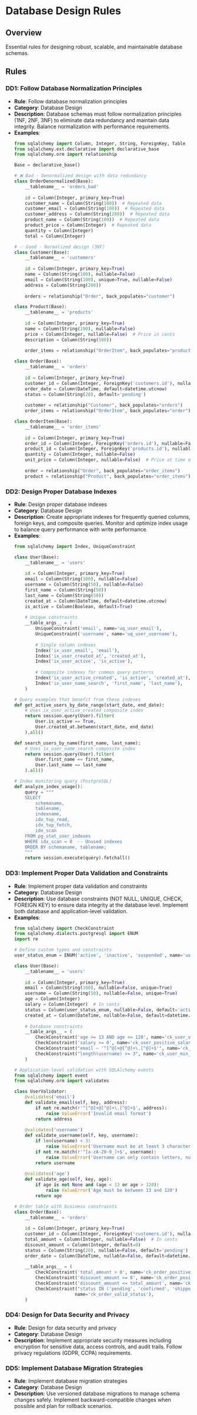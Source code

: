 # Database Design Rules

## Overview
Essential rules for designing robust, scalable, and maintainable database schemas.

## Rules

### DD1: Follow Database Normalization Principles
- **Rule**: Follow database normalization principles
- **Category**: Database Design
- **Description**: Database schemas must follow normalization principles (1NF, 2NF, 3NF) to eliminate data redundancy and maintain data integrity. Balance normalization with performance requirements.
- **Examples**:
  ```python
  from sqlalchemy import Column, Integer, String, ForeignKey, Table
  from sqlalchemy.ext.declarative import declarative_base
  from sqlalchemy.orm import relationship
  
  Base = declarative_base()
  
  # ❌ Bad - Denormalized design with data redundancy
  class OrderDenormalized(Base):
      __tablename__ = 'orders_bad'
      
      id = Column(Integer, primary_key=True)
      customer_name = Column(String(100))  # Repeated data
      customer_email = Column(String(100))  # Repeated data
      customer_address = Column(String(200))  # Repeated data
      product_name = Column(String(100))  # Repeated data
      product_price = Column(Integer)  # Repeated data
      quantity = Column(Integer)
      total = Column(Integer)
  
  # ✅ Good - Normalized design (3NF)
  class Customer(Base):
      __tablename__ = 'customers'
      
      id = Column(Integer, primary_key=True)
      name = Column(String(100), nullable=False)
      email = Column(String(100), unique=True, nullable=False)
      address = Column(String(200))
      
      orders = relationship("Order", back_populates="customer")
  
  class Product(Base):
      __tablename__ = 'products'
      
      id = Column(Integer, primary_key=True)
      name = Column(String(100), nullable=False)
      price = Column(Integer, nullable=False)  # Price in cents
      description = Column(String(500))
      
      order_items = relationship("OrderItem", back_populates="product")
  
  class Order(Base):
      __tablename__ = 'orders'
      
      id = Column(Integer, primary_key=True)
      customer_id = Column(Integer, ForeignKey('customers.id'), nullable=False)
      order_date = Column(DateTime, default=datetime.utcnow)
      status = Column(String(20), default='pending')
      
      customer = relationship("Customer", back_populates="orders")
      order_items = relationship("OrderItem", back_populates="order")
  
  class OrderItem(Base):
      __tablename__ = 'order_items'
      
      id = Column(Integer, primary_key=True)
      order_id = Column(Integer, ForeignKey('orders.id'), nullable=False)
      product_id = Column(Integer, ForeignKey('products.id'), nullable=False)
      quantity = Column(Integer, nullable=False)
      unit_price = Column(Integer, nullable=False)  # Price at time of order
      
      order = relationship("Order", back_populates="order_items")
      product = relationship("Product", back_populates="order_items")
  ```

### DD2: Design Proper Database Indexes
- **Rule**: Design proper database indexes
- **Category**: Database Design
- **Description**: Create appropriate indexes for frequently queried columns, foreign keys, and composite queries. Monitor and optimize index usage to balance query performance with write performance.
- **Examples**:
  ```python
  from sqlalchemy import Index, UniqueConstraint
  
  class User(Base):
      __tablename__ = 'users'
      
      id = Column(Integer, primary_key=True)
      email = Column(String(100), nullable=False)
      username = Column(String(50), nullable=False)
      first_name = Column(String(50))
      last_name = Column(String(50))
      created_at = Column(DateTime, default=datetime.utcnow)
      is_active = Column(Boolean, default=True)
      
      # Unique constraints
      __table_args__ = (
          UniqueConstraint('email', name='uq_user_email'),
          UniqueConstraint('username', name='uq_user_username'),
          
          # Single column indexes
          Index('ix_user_email', 'email'),
          Index('ix_user_created_at', 'created_at'),
          Index('ix_user_active', 'is_active'),
          
          # Composite indexes for common query patterns
          Index('ix_user_active_created', 'is_active', 'created_at'),
          Index('ix_user_name_search', 'first_name', 'last_name'),
      )
  
  # Query examples that benefit from these indexes
  def get_active_users_by_date_range(start_date, end_date):
      # Uses ix_user_active_created composite index
      return session.query(User).filter(
          User.is_active == True,
          User.created_at.between(start_date, end_date)
      ).all()
  
  def search_users_by_name(first_name, last_name):
      # Uses ix_user_name_search composite index
      return session.query(User).filter(
          User.first_name == first_name,
          User.last_name == last_name
      ).all()
  
  # Index monitoring query (PostgreSQL)
  def analyze_index_usage():
      query = """
      SELECT 
          schemaname,
          tablename,
          indexname,
          idx_tup_read,
          idx_tup_fetch,
          idx_scan
      FROM pg_stat_user_indexes
      WHERE idx_scan = 0  -- Unused indexes
      ORDER BY schemaname, tablename;
      """
      return session.execute(query).fetchall()
  ```

### DD3: Implement Proper Data Validation and Constraints
- **Rule**: Implement proper data validation and constraints
- **Category**: Database Design
- **Description**: Use database constraints (NOT NULL, UNIQUE, CHECK, FOREIGN KEY) to ensure data integrity at the database level. Implement both database and application-level validation.
- **Examples**:
  ```python
  from sqlalchemy import CheckConstraint
  from sqlalchemy.dialects.postgresql import ENUM
  import re
  
  # Define custom types and constraints
  user_status_enum = ENUM('active', 'inactive', 'suspended', name='user_status')
  
  class User(Base):
      __tablename__ = 'users'
      
      id = Column(Integer, primary_key=True)
      email = Column(String(100), nullable=False, unique=True)
      username = Column(String(50), nullable=False, unique=True)
      age = Column(Integer)
      salary = Column(Integer)  # In cents
      status = Column(user_status_enum, nullable=False, default='active')
      created_at = Column(DateTime, nullable=False, default=datetime.utcnow)
      
      # Database constraints
      __table_args__ = (
          CheckConstraint('age >= 13 AND age <= 120', name='ck_user_valid_age'),
          CheckConstraint('salary >= 0', name='ck_user_positive_salary'),
          CheckConstraint("email ~ '^[^@]+@[^@]+\.[^@]+$'", name='ck_user_valid_email'),
          CheckConstraint("length(username) >= 3", name='ck_user_min_username_length'),
      )
  
  # Application-level validation with SQLAlchemy events
  from sqlalchemy import event
  from sqlalchemy.orm import validates
  
  class UserValidator:
      @validates('email')
      def validate_email(self, key, address):
          if not re.match(r'^[^@]+@[^@]+\.[^@]+$', address):
              raise ValueError('Invalid email format')
          return address
      
      @validates('username')
      def validate_username(self, key, username):
          if len(username) < 3:
              raise ValueError('Username must be at least 3 characters')
          if not re.match(r'^[a-zA-Z0-9_]+$', username):
              raise ValueError('Username can only contain letters, numbers, and underscores')
          return username
      
      @validates('age')
      def validate_age(self, key, age):
          if age is not None and (age < 13 or age > 120):
              raise ValueError('Age must be between 13 and 120')
          return age
  
  # Order table with business constraints
  class Order(Base):
      __tablename__ = 'orders'
      
      id = Column(Integer, primary_key=True)
      customer_id = Column(Integer, ForeignKey('customers.id'), nullable=False)
      total_amount = Column(Integer, nullable=False)  # In cents
      discount_amount = Column(Integer, default=0)
      status = Column(String(20), nullable=False, default='pending')
      order_date = Column(DateTime, nullable=False, default=datetime.utcnow)
      
      __table_args__ = (
          CheckConstraint('total_amount > 0', name='ck_order_positive_total'),
          CheckConstraint('discount_amount >= 0', name='ck_order_positive_discount'),
          CheckConstraint('discount_amount <= total_amount', name='ck_order_valid_discount'),
          CheckConstraint("status IN ('pending', 'confirmed', 'shipped', 'delivered', 'cancelled')", 
                         name='ck_order_valid_status'),
      )
  ```

### DD4: Design for Data Security and Privacy
- **Rule**: Design for data security and privacy
- **Category**: Database Design
- **Description**: Implement appropriate security measures including encryption for sensitive data, access controls, and audit trails. Follow privacy regulations (GDPR, CCPA) requirements.


### DD5: Implement Database Migration Strategies
- **Rule**: Implement database migration strategies
- **Category**: Database Design
- **Description**: Use versioned database migrations to manage schema changes safely. Implement backward-compatible changes when possible and plan for rollback scenarios.
